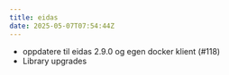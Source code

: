 ```yaml
---
title: eidas
date: 2025-05-07T07:54:44Z
---
```

- oppdatere til eidas 2.9.0 og egen docker klient (#118)
- Library upgrades

